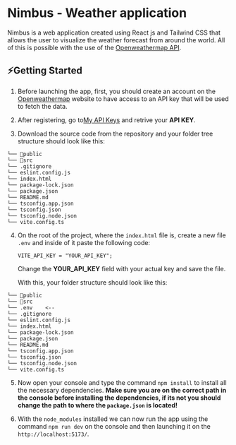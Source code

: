 # Nimbus - Weather application

Nimbus is a web application created using React js and Tailwind CSS that allows the user to visualize the weather forecast from around the world. All of this is possible with the use of the <a href="https://openweathermap.org/api" target="_blank">Openweathermap API</a>.

## ⚡Getting Started

1.  Before launching the app, first, you should create an account on the <a href="https://home.openweathermap.org/users/sign_in" target="_blank">Openweathermap</a> website to have access to an API key that will be used to fetch the data.

2.  After registering, go to<a href="https://home.openweathermap.org/api_keys" target="_blank">My API Keys</a> and retrive your **API KEY**.

3.  Download the source code from the repository and your folder tree structure should look like this:

```
└── 📁public
└── 📁src
└── .gitignore
└── eslint.config.js
└── index.html
└── package-lock.json
└── package.json
└── README.md
└── tsconfig.app.json
└── tsconfig.json
└── tsconfig.node.json
└── vite.config.ts
```

4.  On the root of the project, where the `index.html` file is, create a new file `.env` and inside of it paste the following code:

    ```env
    VITE_API_KEY = "YOUR_API_KEY";
    ```

    Change the **YOUR_API_KEY** field with your actual key and save the file.

    With this, your folder structure should look like this:

```
└── 📁public
└── 📁src
└── .env    <--
└── .gitignore
└── eslint.config.js
└── index.html
└── package-lock.json
└── package.json
└── README.md
└── tsconfig.app.json
└── tsconfig.json
└── tsconfig.node.json
└── vite.config.ts
```

5.  Now open your console and type the command `npm install` to install all the necessary dependencies. **Make sure you are on the correct path in the console before installing the dependencies, if its not you should change the path to where the `package.json` is located!**

6.  With the `node_modules` installed we can now run the app using the command `npm run dev` on the console and then launching it on the `http://localhost:5173/`.
